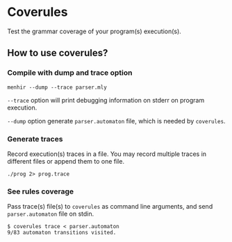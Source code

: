# Coverules

Test the grammar coverage of your program(s) execution(s).

## How to use coverules?

### Compile with dump and trace option

    menhir --dump --trace parser.mly

`--trace` option will print debugging information on stderr
on program execution.

`--dump` option generate `parser.automaton` file, which is needed
by `coverules`.

### Generate traces

Record execution(s) traces in a file. You may record multiple traces
in different files or append them to one file.

    ./prog 2> prog.trace

### See rules coverage

Pass trace(s) file(s) to `coverules` as command line arguments,
and send `parser.automaton` file on stdin.

    $ coverules trace < parser.automaton
    9/83 automaton transitions visited.
